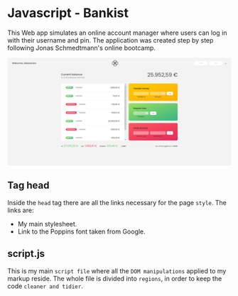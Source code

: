 # Javascript - Bankist

This Web app simulates an online account manager where users can log in with their username and pin. The application was created step by step following Jonas Schmedtmann's online bootcamp.

![Screenshot App](./assets/img/Bankist-app.png)

## **Tag head**

Inside the `head` tag there are all the links necessary for the page `style`. The links are:

- My main stylesheet.
- Link to the Poppins font taken from Google.

## **script.js**

This is my main `script file` where all the `DOM manipulations` applied to my markup reside. The whole file is divided into `regions`, in order to keep the code `cleaner and tidier`.
